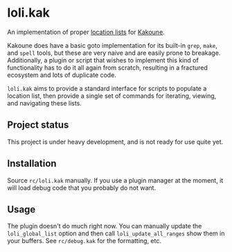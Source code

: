 # loli.kak

An implementation of proper [location lists](http://vimdoc.sourceforge.net/htmldoc/quickfix.html) for [Kakoune](https://kakoune.org).

Kakoune does have a basic goto implementation for its built-in `grep`, `make`, and `spell` tools, but these are very naive and are easily prone to breakage. Additionally, a plugin or script that wishes to implement this kind of functionality has to do it all again from scratch, resulting in a fractured ecosystem and lots of duplicate code.

`loli.kak` aims to provide a standard interface for scripts to populate a location list, then provide a single set of commands for iterating, viewing, and navigating these lists.

## Project status

This project is under heavy development, and is not ready for use quite yet.

## Installation

Source `rc/loli.kak` manually. If you use a plugin manager at the moment, it will load debug code that you probably do not want.

## Usage

The plugin doesn't do much right now. You can manually update the `loli_global_list` option and then call `loli_update_all_ranges` show them in your buffers. See `rc/debug.kak` for the formatting, etc.
